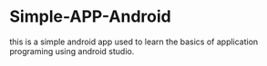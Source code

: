 # Simple-APP-Android
this is a simple android app used to learn the basics of application programing using android studio.
